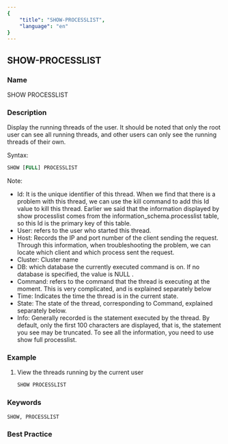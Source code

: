 ```yaml
---
{
    "title": "SHOW-PROCESSLIST",
    "language": "en"
}
---
```


<!--
Licensed to the Apache Software Foundation (ASF) under one
or more contributor license agreements.  See the NOTICE file
distributed with this work for additional information
regarding copyright ownership.  The ASF licenses this file
to you under the Apache License, Version 2.0 (the
"License"); you may not use this file except in compliance
with the License.  You may obtain a copy of the License at

  http://www.apache.org/licenses/LICENSE-2.0

Unless required by applicable law or agreed to in writing,
software distributed under the License is distributed on an
"AS IS" BASIS, WITHOUT WARRANTIES OR CONDITIONS OF ANY
KIND, either express or implied.  See the License for the
specific language governing permissions and limitations
under the License.
-->

## SHOW-PROCESSLIST

### Name

SHOW PROCESSLIST

### Description

Display the running threads of the user. It should be noted that only the root user can see all running threads, and other users can only see the running threads of their own.

Syntax:

```sql
SHOW [FULL] PROCESSLIST
````

Note:

- Id: It is the unique identifier of this thread. When we find that there is a problem with this thread, we can use the kill command to add this Id value to kill this thread. Earlier we said that the information displayed by show processlist comes from the information_schema.processlist table, so this Id is the primary key of this table.
- User: refers to the user who started this thread.
- Host: Records the IP and port number of the client sending the request. Through this information, when troubleshooting the problem, we can locate which client and which process sent the request.
- Cluster: Cluster name
- DB: which database the currently executed command is on. If no database is specified, the value is NULL .
- Command: refers to the command that the thread is executing at the moment. This is very complicated, and is explained separately below
- Time: Indicates the time the thread is in the current state.
- State: The state of the thread, corresponding to Command, explained separately below.
- Info: Generally recorded is the statement executed by the thread. By default, only the first 100 characters are displayed, that is, the statement you see may be truncated. To see all the information, you need to use show full processlist.

### Example

1. View the threads running by the current user

   ````SQL
   SHOW PROCESSLIST
   ````

### Keywords

    SHOW, PROCESSLIST

### Best Practice

